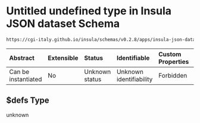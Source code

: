 # Untitled undefined type in Insula JSON dataset Schema

```txt
https://cgi-italy.github.io/insula/schemas/v0.2.8/apps/insula-json-dataset.schema.json#/$defs
```



| Abstract            | Extensible | Status         | Identifiable            | Custom Properties | Additional Properties | Access Restrictions | Defined In                                                                                               |
| :------------------ | :--------- | :------------- | :---------------------- | :---------------- | :-------------------- | :------------------ | :------------------------------------------------------------------------------------------------------- |
| Can be instantiated | No         | Unknown status | Unknown identifiability | Forbidden         | Allowed               | none                | [insula-json-dataset.schema.json\*](schemas/apps/insula-json-dataset.schema.json) |

## $defs Type

unknown
